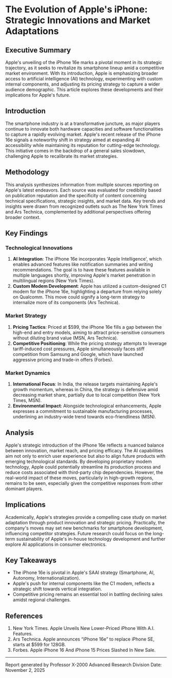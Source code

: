 # The Evolution of Apple's iPhone: Strategic Innovations and Market Adaptations

## Executive Summary
Apple's unveiling of the iPhone 16e marks a pivotal moment in its strategic trajectory, as it seeks to revitalize its smartphone lineup amid a competitive market environment. With its introduction, Apple is emphasizing broader access to artificial intelligence (AI) technology, experimenting with custom internal components, and adjusting its pricing strategy to capture a wider audience demographic. This article explores these developments and their implications for Apple's future.

## Introduction
The smartphone industry is at a transformative juncture, as major players continue to innovate both hardware capacities and software functionalities to capture a rapidly evolving market. Apple's recent release of the iPhone 16e signals a noteworthy shift in strategy aimed at expanding AI accessibility while maintaining its reputation for cutting-edge technology. This initiative comes in the backdrop of a general sales slowdown, challenging Apple to recalibrate its market strategies.

## Methodology
This analysis synthesizes information from multiple sources reporting on Apple's latest endeavors. Each source was evaluated for credibility based on publication reputation and the specificity of content concerning technical specifications, strategic insights, and market data. Key trends and insights were drawn from recognized outlets such as The New York Times and Ars Technica, complemented by additional perspectives offering broader context.

## Key Findings

### Technological Innovations
1. **AI Integration**: The iPhone 16e incorporates 'Apple Intelligence', which enables advanced features like notification summaries and writing recommendations. The goal is to have these features available in multiple languages shortly, improving Apple's market penetration in multilingual regions (New York Times).
2. **Custom Modem Development**: Apple has utilized a custom-designed C1 modem for the iPhone 16e, highlighting a departure from relying solely on Qualcomm. This move could signify a long-term strategy to internalize more of its components (Ars Technica).

### Market Strategy
1. **Pricing Tactics**: Priced at $599, the iPhone 16e fills a gap between the high-end and entry models, aiming to attract price-sensitive consumers without diluting brand value (MSN, Ars Technica).
2. **Competitive Positioning**: While the pricing strategy attempts to leverage tariff-induced cost pressures, Apple simultaneously faces stiff competition from Samsung and Google, which have launched aggressive pricing and trade-in offers (Forbes).

### Market Dynamics
1. **International Focus**: In India, the release targets maintaining Apple's growth momentum, whereas in China, the strategy is defensive amid decreasing market share, partially due to local competition (New York Times, MSN).
2. **Environmental Impact**: Alongside technological enhancements, Apple expresses a commitment to sustainable manufacturing processes, underlining an industry-wide trend towards eco-friendliness (MSN).

## Analysis
Apple's strategic introduction of the iPhone 16e reflects a nuanced balance between innovation, market reach, and pricing efficacy. The AI capabilities aim not only to enrich user experience but also to align future products with emerging technological standards. By developing proprietary modem technology, Apple could potentially streamline its production process and reduce costs associated with third-party chip dependencies. However, the real-world impact of these moves, particularly in high-growth regions, remains to be seen, especially given the competitive responses from other dominant players.

## Implications
Academically, Apple's strategies provide a compelling case study on market adaptation through product innovation and strategic pricing. Practically, the company's moves may set new benchmarks for smartphone development, influencing competitor strategies. Future research could focus on the long-term sustainability of Apple's in-house technology development and further explore AI applications in consumer electronics.

## Key Takeaways
- The iPhone 16e is pivotal in Apple's SAAI strategy (Smartphone, AI, Autonomy, Internationalization).
- Apple's push for internal components like the C1 modem, reflects a strategic shift towards vertical integration.
- Competitive pricing remains an essential tool in battling declining sales amidst regional challenges.

## References
1. New York Times. Apple Unveils New Lower-Priced iPhone With A.I. Features.
2. Ars Technica. Apple announces “iPhone 16e” to replace iPhone SE, starts at $599 for 128GB.
3. Forbes. Apple iPhone 16 And iPhone 15 Prices Slashed In New Sale.

---
Report generated by Professor X-2000
Advanced Research Division
Date: November 2, 2025